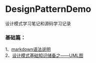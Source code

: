 # DesignPatternDemo
设计模式学习笔记和源码学习记录

### 基础篇：    
1、[markdown语法说明](https://github.com/youngWM/DesignPatternDemo/wiki/Markdown%E8%AF%AD%E6%B3%95)    
2、[设计模式基础知识储备之——UML图](https://github.com/youngWM/DesignPatternDemo/wiki/%5B%E5%9F%BA%E7%A1%80%5D:-%E8%AE%BE%E8%AE%A1%E6%A8%A1%E5%BC%8F%E5%9F%BA%E7%A1%80%E7%9F%A5%E8%AF%86%E5%82%A8%E5%A4%87%E4%B9%8B%E2%80%94%E2%80%94UML%E5%9B%BE)
